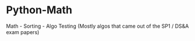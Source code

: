 # Python-Math
Math - Sorting - Algo Testing
(Mostly algos that came out of the SP1 / DS&A exam papers)
